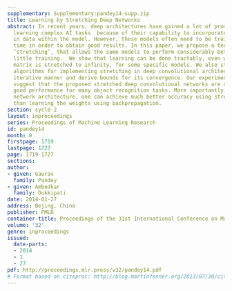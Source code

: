 ```yaml
---
supplementary: Supplementary:pandey14-supp.zip
title: Learning by Stretching Deep Networks
abstract: In recent years, deep architectures have gained a lot of prominence for
  learning complex AI tasks  because of their capability to incorporate complex variations
  in data within the model. However, these models often need to be trained for a long
  time in order to obtain good results. In this paper, we propose a technique, called
  ‘stretching’, that allows the same models to perform considerably better with very
  little training.  We show that learning can be done tractably, even when the weight
  matrix is stretched to infinity, for some specific models. We also study tractable
  algorithms for implementing stretching in deep convolutional architectures in an
  iterative manner and derive bounds for its convergence. Our experimental results
  suggest that the proposed stretched deep convolutional networks are capable of achieving
  good performance for many object recognition tasks. More importantly, for a fixed
  network architecture, one can achieve much better accuracy using stretching rather
  than learning the weights using backpropagation.
section: cycle-2
layout: inproceedings
series: Proceedings of Machine Learning Research
id: pandey14
month: 0
firstpage: 1719
lastpage: 1727
page: 1719-1727
sections: 
author:
- given: Gaurav
  family: Pandey
- given: Ambedkar
  family: Dukkipati
date: 2014-01-27
address: Bejing, China
publisher: PMLR
container-title: Proceedings of the 31st International Conference on Machine Learning
volume: '32'
genre: inproceedings
issued:
  date-parts:
  - 2014
  - 1
  - 27
pdf: http://proceedings.mlr.press/v32/pandey14.pdf
# Format based on citeproc: http://blog.martinfenner.org/2013/07/30/citeproc-yaml-for-bibliographies/
---
```

